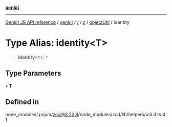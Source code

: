 [**genkit**](../../../../../README.md)

***

[Genkit JS API reference](../../../../../../README.md) / [genkit](../../../../../README.md) / [/](../../../../../README.md) / [z](../../../README.md) / [objectUtil](../README.md) / identity

# Type Alias: identity\<T\>

> **identity**\<`T`\>: `T`

## Type Parameters

• **T**

## Defined in

node\_modules/.pnpm/zod@3.23.8/node\_modules/zod/lib/helpers/util.d.ts:41
